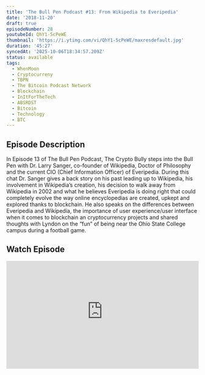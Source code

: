 ```yaml
---
title: 'The Bull Pen Podcast #13: From Wikipedia to Everipedia'
date: '2018-11-20'
draft: true
episodeNumber: 28
youtubeId: QhY1-5cPeWE
thumbnail: 'https://i.ytimg.com/vi/QhY1-5cPeWE/maxresdefault.jpg'
duration: '45:27'
syncedAt: '2025-10-06T18:34:57.209Z'
status: available
tags:
  - WhenMoon
  - Cryptocurreny
  - TBPN
  - The Bitcoin Podcast Network
  - Blockchain
  - InItForTheTech
  - ABSRDST
  - Bitcoin
  - Technology
  - BTC
---
```

## Episode Description

In Episode 13 of The Bull Pen Podcast, The Crypto Bully steps into the Bull Pen with Dr. Larry Sanger, co-founder of Wikipedia, Doctor of Philosophy and the current CIO \(Chief Information Officer\) of Everipedia. During this chat Dr. Sanger gives a back story on his past leading up to Wikipedia, his involvement in Wikipedia’s creation, his decision to walk away from Wikipedia in 2002 and what he believes Everipedia is doing right that could completely evolve the way online encyclopedias are created, upkept and explored thanks to blockchain. He also speaks on the differences between Everipedia and Wikipedia, the importance of user experience/user interface when it comes to blockchain an cryptocurrency projects and shared thoughts with Lyndon on the “fun” of being near the Ohio State College campus during a football game.

## Watch Episode

<div style="position: relative; padding-bottom: 56.25%; height: 0; overflow: hidden;">
  <iframe
    src="https://www.youtube-nocookie.com/embed/QhY1-5cPeWE"
    style="position: absolute; top: 0; left: 0; width: 100%; height: 100%;"
    frameborder="0"
    allow="accelerometer; autoplay; clipboard-write; encrypted-media; gyroscope; picture-in-picture"
    allowfullscreen
  ></iframe>
</div>

